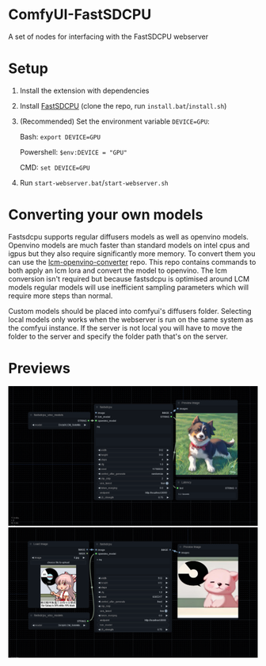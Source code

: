 # ComfyUI-FastSDCPU
A set of nodes for interfacing with the FastSDCPU webserver
# Setup
1. Install the extension with dependencies
2. Install [FastSDCPU](https://github.com/rupeshs/fastsdcpu) (clone the repo, run `install.bat`/`install.sh`)
3. (Recommended) Set the environment variable `DEVICE=GPU`:

   Bash: `export DEVICE=GPU`

   Powershell: `$env:DEVICE = "GPU"`

   CMD: `set DEVICE=GPU`
5. Run `start-webserver.bat`/`start-webserver.sh`
# Converting your own models
Fastsdcpu supports regular diffusers models as well as openvino models. Openvino models are much faster than standard models on intel cpus and igpus but they also require significantly more memory. To convert them you can use the [lcm-openvino-converter](https://github.com/rupeshs/lcm-openvino-converter) repo. This repo contains commands to both apply an lcm lora and convert the model to openvino. The lcm conversion isn't required but because fastsdcpu is optimised around LCM models regular models will use inefficient sampling parameters which will require more steps than normal.

Custom models should be placed into comfyui's diffusers folder.
Selecting local models only works when the webserver is run on the same system as the comfyui instance. If the server is not local you will have to move the folder to the server and specify the folder path that's on the server.
# Previews
![preview1](https://github.com/BetaDoggo/ComfyUI-FastSDCPU/blob/main/t2i_workflow.png)
![preview2](https://github.com/BetaDoggo/ComfyUI-FastSDCPU/blob/main/i2i_workflow.png)
